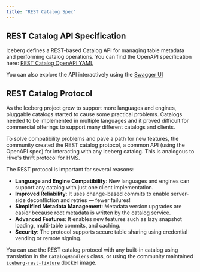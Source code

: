 ```yaml
---
title: "REST Catalog Spec"
---
```

<!--
 - Licensed to the Apache Software Foundation (ASF) under one or more
 - contributor license agreements.  See the NOTICE file distributed with
 - this work for additional information regarding copyright ownership.
 - The ASF licenses this file to You under the Apache License, Version 2.0
 - (the "License"); you may not use this file except in compliance with
 - the License.  You may obtain a copy of the License at
 -
 -   http://www.apache.org/licenses/LICENSE-2.0
 -
 - Unless required by applicable law or agreed to in writing, software
 - distributed under the License is distributed on an "AS IS" BASIS,
 - WITHOUT WARRANTIES OR CONDITIONS OF ANY KIND, either express or implied.
 - See the License for the specific language governing permissions and
 - limitations under the License.
 -->

## REST Catalog API Specification

Iceberg defines a REST-based Catalog API for managing table metadata and performing catalog operations. You can find the OpenAPI specification here:
[REST Catalog OpenAPI YAML](https://github.com/apache/iceberg/blob/main/open-api/rest-catalog-open-api.yaml)

You can also explore the API interactively using the [Swagger UI](https://editor-next.swagger.io/?url=https://raw.githubusercontent.com/apache/iceberg/main/open-api/rest-catalog-open-api.yaml)

## REST Catalog Protocol

As the Iceberg project grew to support more languages and engines, pluggable catalogs started to cause some practical problems. Catalogs needed to be implemented in multiple languages and it proved difficult for commercial offerings to support many different catalogs and clients.

To solve compatibility problems and pave a path for new features, the community created the REST catalog protocol, a common API (using the OpenAPI spec) for interacting with any Iceberg catalog. This is analogous to Hive's thrift protocol for HMS.

The REST protocol is important for several reasons:

- **Language and Engine Compatibility**: New languages and engines can support any catalog with just one client implementation.
- **Improved Reliability**: It uses change-based commits to enable server-side deconfliction and retries — fewer failures!
- **Simplified Metadata Management**: Metadata version upgrades are easier because root metadata is written by the catalog service.
- **Advanced Features**: It enables new features such as lazy snapshot loading, multi-table commits, and caching.
- **Security**: The protocol supports secure table sharing using credential vending or remote signing.

You can use the REST catalog protocol with any built-in catalog using translation in the `CatalogHandlers` class, or using the community maintained [`iceberg-rest-fixture`](https://hub.docker.com/r/apache/iceberg-rest-fixture) docker image.
